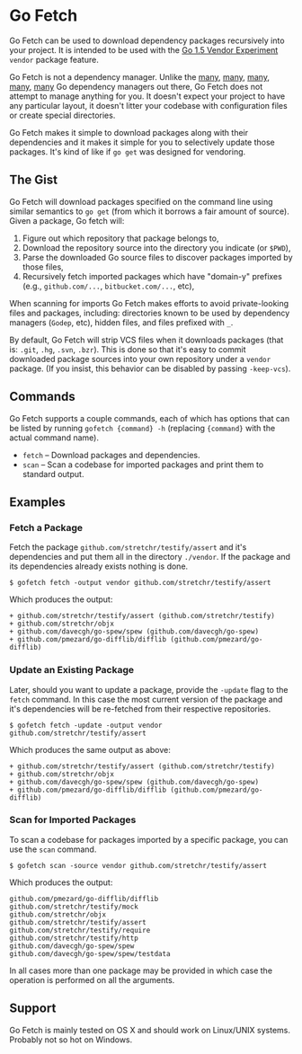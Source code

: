# Go Fetch

Go Fetch can be used to download dependency packages recursively into your project. It is intended to be used with the [Go 1.5 Vendor Experiment](https://docs.google.com/document/d/1Bz5-UB7g2uPBdOx-rw5t9MxJwkfpx90cqG9AFL0JAYo/edit) `vendor` package feature.

Go Fetch is not a dependency manager. Unlike the [many](https://github.com/tools/godep), [many](https://github.com/niemeyer/gopkg), [many](https://github.com/gpmgo/gopm), [many](https://github.com/mattn/gom), [many](https://github.com/nitrous-io/goop) Go dependency managers out there, Go Fetch does not attempt to manage anything for you. It doesn't expect your project to have any particular layout, it doesn't litter your codebase with configuration files or create special directories.

Go Fetch makes it simple to download packages along with their dependencies and it makes it simple for you to selectively update those packages. It's kind of like if `go get` was designed for vendoring.

## The Gist

Go Fetch will download packages specified on the command line using similar semantics to `go get` (from which it borrows a fair amount of source). Given a package, Go fetch will:

1. Figure out which repository that package belongs to,
2. Download the repository source into the directory you indicate (or `$PWD`),
3. Parse the downloaded Go source files to discover packages imported by those files,
4. Recursively fetch imported packages which have "domain-y" prefixes (e.g., `github.com/...`, `bitbucket.com/...`, etc),

When scanning for imports Go Fetch makes efforts to avoid private-looking files and packages, including: directories known to be used by dependency managers (`Godep`, etc), hidden files, and files prefixed with `_`.

By default, Go Fetch will strip VCS files when it downloads packages (that is: `.git`, `.hg`, `.svn`, `.bzr`). This is done so that it's easy to commit downloaded package sources into your own repository under a `vendor` package. (If you insist, this behavior can be disabled by passing `-keep-vcs`).

## Commands

Go Fetch supports a couple commands, each of which has options that can be listed by running `gofetch {command} -h` (replacing `{command}` with the actual command name).

* `fetch` – Download packages and dependencies.
* `scan` – Scan a codebase for imported packages and print them to standard output.

## Examples

### Fetch a Package

Fetch the package `github.com/stretchr/testify/assert` and it's dependencies and put them all in the directory `./vendor`. If the package and its dependencies already exists nothing is done.

	$ gofetch fetch -output vendor github.com/stretchr/testify/assert

Which produces the output:

	+ github.com/stretchr/testify/assert (github.com/stretchr/testify)
	+ github.com/stretchr/objx
	+ github.com/davecgh/go-spew/spew (github.com/davecgh/go-spew)
	+ github.com/pmezard/go-difflib/difflib (github.com/pmezard/go-difflib)

### Update an Existing Package

Later, should you want to update a package, provide the `-update` flag to the `fetch` command. In this case the most current version of the package and it's dependencies will be re-fetched from their respective repositories.

	$ gofetch fetch -update -output vendor github.com/stretchr/testify/assert

Which produces the same output as above:

	+ github.com/stretchr/testify/assert (github.com/stretchr/testify)
	+ github.com/stretchr/objx
	+ github.com/davecgh/go-spew/spew (github.com/davecgh/go-spew)
	+ github.com/pmezard/go-difflib/difflib (github.com/pmezard/go-difflib)

### Scan for Imported Packages

To scan a codebase for packages imported by a specific package, you can use the `scan` command.

	$ gofetch scan -source vendor github.com/stretchr/testify/assert

Which produces the output:

	github.com/pmezard/go-difflib/difflib
	github.com/stretchr/testify/mock
	github.com/stretchr/objx
	github.com/stretchr/testify/assert
	github.com/stretchr/testify/require
	github.com/stretchr/testify/http
	github.com/davecgh/go-spew/spew
	github.com/davecgh/go-spew/spew/testdata

In all cases more than one package may be provided in which case the operation is performed on all the arguments.

## Support

Go Fetch is mainly tested on OS X and should work on Linux/UNIX systems. Probably not so hot on Windows.
